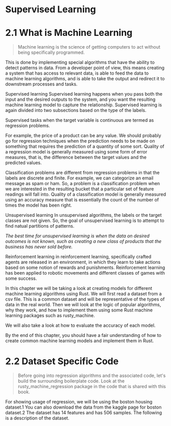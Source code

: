 # Supervised Learning

# 2.1 What is Machine Learning
> Machine learning is the science of getting computers to act without being specifically programmed.

This is done by implementing special algorithms that have the ability to detect patterns in data. From a developer point of view, this means creating a system that has access to relevant data, is able to feed the data to machine learning algorithms, and is able to take the output and redirect it to downstream processes and tasks.

Supervised learning Supervised learning happens when you pass both the input and the desired outputs to the system, and you want the resulting machine learning model to capture the relationship. Supervised learning is again divided into two subsections based on the type of the labels.

Supervised tasks when the target variable is continuous are termed as regression problems. 

For example, the price of a product can be any value. We should probably go for regression techniques when the prediction needs to be made on something that requires the prediction of a quantity of some sort. Quality of a regression model is generally measured using some form of error measures, that is, the difference between the target values and the predicted values.

Classification problems are different from regression problems in that the labels are discrete and finite. For example, we can categorize an email message as spam or ham. So, a problem is a classification problem when we are interested in the resulting bucket that a particular set of feature readings will fall into. Quality of a classification model is generally measured using an accuracy measure that is essentially the count of the number of times the model has been right.

Unsupervised learning In unsupervised algorithms, the labels or the target classes are not given. So, the goal of unsupervised learning is to attempt to find natual partitions of patterns.

*The best time for unsupervised learning is when the data on desired outcomes is not known, such as creating a new class of products that the business has never sold before.*

Reinforcement learning in reinforcement learning, specifically crafted agents are released in an environment, in which they learn to take actions based on some notion of rewards and punishments. Reinforcement learning has been applied to robotic movements and different classes of games with some success.

In this chapter we will be taking a look at creating models for different machine learning algorithms using Rust. We will first read a dataset from a csv file. This is a common dataset and will be representative of the types of data in the real world. Then we will look at the logic of popular algorithms, why they work, and how to implement them using some Rust machine learning packages such as rusty_machine.
 
We will also take a look at how to evaluate the accuracy of each model.

By the end of this chapter, you should have a fair understanding of how to create common machine learning models and implement them in Rust.

# 2.2 Dataset Specific Code
> Before going into regression algorithms and the associated code, let's build the surrounding boilerplate code. Look at the rusty_machine_regression package in the code that is shared with this book.

For showing usage of regression, we will be using the boston housing dataset.1 You can also download the data from the kaggle page for boston dataset.2 The dataset has 14 features and has 506 samples. The following is a description of the dataset.

